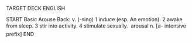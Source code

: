 TARGET DECK
ENGLISH

START
Basic
Arouse
Back: v. (-sing) 1 induce (esp. An emotion). 2 awake from sleep. 3 stir into activity. 4 stimulate sexually.  arousal n. [a- intensive prefix]
END
